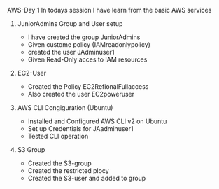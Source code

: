 AWS-Day 1
In todays session I have learn from the basic AWS services

1. JuniorAdmins Group and User setup
   - I have created the group JuniorAdmins
   - Given custome policy (IAMreadonlypolicy)
   - created the user JAdminuser1
   - Given Read-Only acces to IAM resources


2. EC2-User
   - Created the Policy EC2RefionalFullaccess
   - Also created the user EC2poweruser
  

3. AWS CLI Congiguration (Ubuntu)
   - Installed and Configured AWS CLI v2 on Ubuntu
   - Set up Credentials for JAadminuser1
   - Tested CLI operation


4. S3 Group
   - Created the S3-group
   - Created the restricted plocy
   - Created the S3-user and added to group
